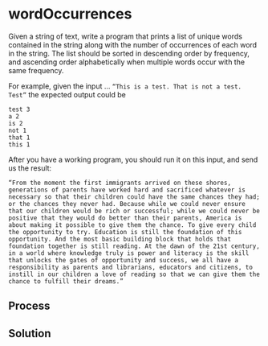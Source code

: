 # wordOccurrences
Given a string of text, 
write a program that prints a list of unique words contained in the string 
along with the number of occurrences of each word in the string. 
The list should be sorted in descending order by frequency, 
and ascending order alphabetically when multiple words occur with the same frequency. 

For example, given the input … 
`“This is a test. That is not a test. Test”`
the expected output could be 
````
test 3 
a 2 
is 2 
not 1 
that 1 
this 1 
````
After you have a working program, you should run it on this input, and send us the result: 

````
“From the moment the first immigrants arrived on these shores, generations of parents have worked hard and sacrificed whatever is necessary so that their children could have the same chances they had; or the chances they never had. Because while we could never ensure that our children would be rich or successful; while we could never be positive that they would do better than their parents, America is about making it possible to give them the chance. To give every child the opportunity to try. Education is still the foundation of this opportunity. And the most basic building block that holds that foundation together is still reading. At the dawn of the 21st century, in a world where knowledge truly is power and literacy is the skill that unlocks the gates of opportunity and success, we all have a responsibility as parents and librarians, educators and citizens, to instill in our children a love of reading so that we can give them the chance to fulfill their dreams.” 
````

## Process

## Solution

